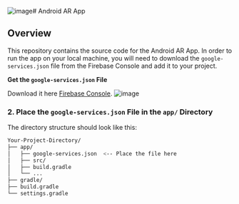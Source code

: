 ![image](https://github.com/user-attachments/assets/17941b2f-b3d7-4c87-9f3c-703fef870576)# Android AR App

## Overview

This repository contains the source code for the Android AR App. In order to run the app on your local machine, you will need to download the `google-services.json` file from the Firebase Console and add it to your project.


 **Get the `google-services.json` File**

Download it here [Firebase Console](https://console.firebase.google.com/u/0/project/noted-abfmsthci/settings/general/android:com.angelo_bageo_ferrer_matulay_sambot_tinggaan.noted).
![image](https://github.com/user-attachments/assets/ee33bb67-9df6-48dd-bca6-2b00ff70cbf0)


### 2. **Place the `google-services.json` File in the `app/` Directory**
 The directory structure should look like this:

```bash
Your-Project-Directory/
├── app/
│   ├── google-services.json  <-- Place the file here
│   ├── src/
│   ├── build.gradle
│   └── ...
├── gradle/
├── build.gradle
└── settings.gradle
